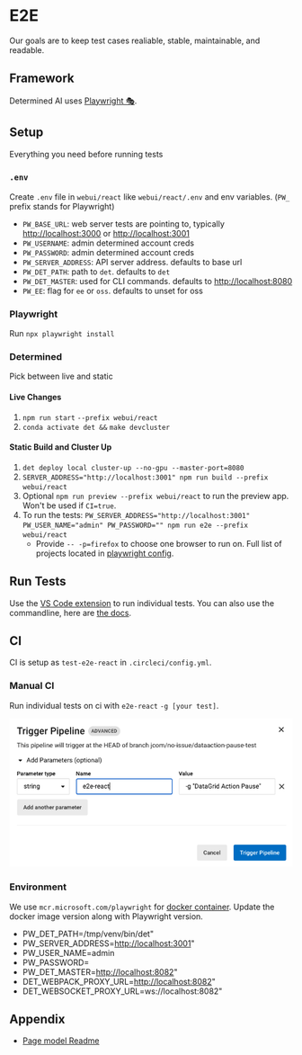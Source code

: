 # E2E

Our goals are to keep test cases realiable, stable, maintainable, and readable.

## Framework

Determined AI uses [Playwright 🎭](https://playwright.dev/).

## Setup

Everything you need before running tests

### `.env`

Create `.env` file in `webui/react` like `webui/react/.env` and env variables. (`PW_` prefix stands for Playwright)

- `PW_BASE_URL`: web server tests are pointing to, typically <http://localhost:3000> or <http://localhost:3001>
- `PW_USERNAME`: admin determined account creds
- `PW_PASSWORD`: admin determined account creds
- `PW_SERVER_ADDRESS`: API server address. defaults to base url
- `PW_DET_PATH`: path to `det`. defaults to `det`
- `PW_DET_MASTER`: used for CLI commands. defaults to <http://localhost:8080>
- `PW_EE`: flag for `ee` or `oss`. defaults to unset for oss

### Playwright

Run `npx playwright install`

### Determined

Pick between live and static

#### Live Changes

1. `npm run start` `--prefix webui/react`
2. `conda activate det &&` `make devcluster`

#### Static Build and Cluster Up

1. `det deploy local cluster-up --no-gpu --master-port=8080`
2. `SERVER_ADDRESS="http://localhost:3001" npm run build --prefix webui/react`
3. Optional `npm run preview --prefix webui/react` to run the preview app. Won't be used if `CI=true`.
4. To run the tests: `PW_SERVER_ADDRESS="http://localhost:3001"  PW_USER_NAME="admin" PW_PASSWORD="" npm run e2e --prefix webui/react`
   - Provide `-- -p=firefox` to choose one browser to run on. Full list of projects located in [playwright config](/webui/react/playwright.config.ts).

## Run Tests

Use the [VS Code extension](https://marketplace.visualstudio.com/items?itemName=ms-playwright.playwright) to run individual tests. You can also use the commandline, here are [the docs](https://playwright.dev/docs/running-tests).

## CI

CI is setup as `test-e2e-react` in `.circleci/config.yml`.

### Manual CI

Run individual tests on ci with `e2e-react` `-g [your test]`.

![trigger pipeline](./docs/images/trigger-pipeline.png)

### Environment

We use `mcr.microsoft.com/playwright` for [docker container](https://playwright.dev/docs/docker).
Update the docker image version along with Playwright version.

- PW_DET_PATH=/tmp/venv/bin/det"
- PW_SERVER_ADDRESS=<http://localhost:3001>"
- PW_USER_NAME=admin
- PW_PASSWORD=
- PW_DET_MASTER=<http://localhost:8082>"
- DET_WEBPACK_PROXY_URL=<http://localhost:8082>"
- DET_WEBSOCKET_PROXY_URL=ws://localhost:8082"

## Appendix

- [Page model Readme](./models/README.md)
